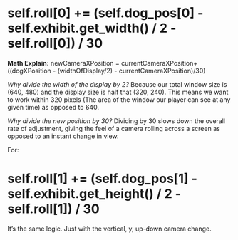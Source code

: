 # self.roll[0] += (self.dog_pos[0] - self.exhibit.get_width() / 2 - self.roll[0]) / 30
**Math Explain:** 
newCameraXPosition = currentCameraXPosition+((dogXPosition - (widthOfDisplay/2) - currentCameraXPosition)/30) 

*Why divide the width of the display by 2?*
Because our total window size is (640, 480) and the display size is half that (320, 240). This means we want to work within 320 pixels (The area of the window our player can see at any given time) as opposed to 640. 

*Why divide the new position by 30?*
Dividing by 30 slows down the overall rate of adjustment, giving the feel of a camera rolling across a screen as opposed to an instant change in view. 

For:
# self.roll[1] += (self.dog_pos[1] - self.exhibit.get_height() / 2 - self.roll[1]) / 30
It’s the same logic. Just with the vertical, y, up-down camera change. 
